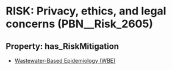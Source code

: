 # RISK: __Privacy, ethics, and legal concerns__ (PBN__Risk_2605)

## Property: has_RiskMitigation

* [Wastewater-Based Epidemiology (WBE)](PBN__Mitigation_512)


